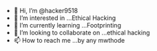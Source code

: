 - 👋 Hi, I’m @hacker9518
- 👀 I’m interested in ...Ethical Hacking
- 🌱 I’m currently learning ...Footprinting
- 💞️ I’m looking to collaborate on ...ethical hacking
- 📫 How to reach me ...by any mwthode

<!---
hacker9518/hacker9518 is a ✨ special ✨ repository because its `README.md` (this file) appears on your GitHub profile.
You can click the Preview link to take a look at your changes.
--->
